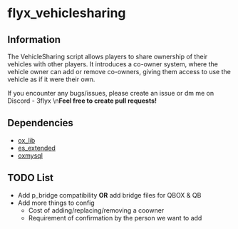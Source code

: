 # flyx_vehiclesharing
## Information
The VehicleSharing script allows players to share ownership of their vehicles with other players. It introduces a co-owner system, where the vehicle owner can add or remove co-owners, giving them access to use the vehicle as if it were their own. 

If you encounter any bugs/issues, please create an issue or dm me on Discord - 3flyx
\n**Feel free to create pull requests!**

## Dependencies
- [ox_lib](https://github.com/communityox/ox_lib/releases)
- [es_extended](https://github.com/esx-framework/esx_core)
- [oxmysql](https://github.com/communityox/oxmysql/releases)

## TODO List
- Add p_bridge compatibility **OR** add bridge files for QBOX & QB
- Add more things to config
  - Cost of adding/replacing/removing a coowner
  - Requirement of confirmation by the person we want to add